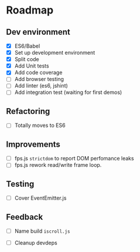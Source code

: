 # Roadmap

## Dev environment
- [x] ES6/Babel
- [x] Set up development environment
- [x] Split code
- [x] Add Unit tests
- [x] Add code coverage
- [ ] Add browser testing
- [ ] Add linter (es6, jshint)
- [ ] Add integration test (waiting for first demos)

## Refactoring
- [ ] Totally moves to ES6

## Improvements
- [ ] fps.js `strictdom` to report DOM perfomance leaks
- [ ] fps.js rework read/write frame loop.

## Testing
- [ ] Cover EventEmitter.js

## Feedback
- [ ] Name build `iscroll.js`
- [ ] Cleanup devdeps

